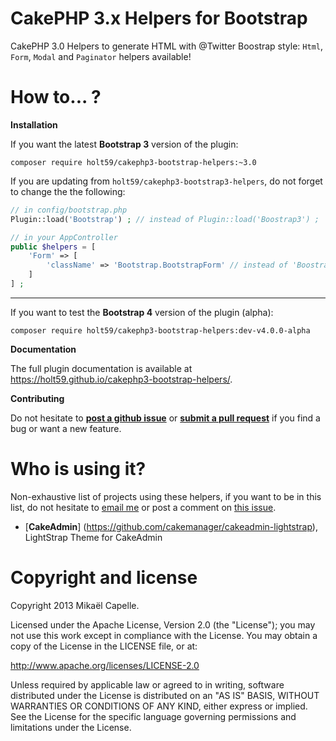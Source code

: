 CakePHP 3.x Helpers for Bootstrap
=================================

CakePHP 3.0 Helpers to generate HTML with @Twitter Boostrap style: `Html`, `Form`, `Modal` and `Paginator` helpers available!

How to... ?
===========

**Installation**

If you want the latest **Bootstrap 3** version of the plugin:
```
composer require holt59/cakephp3-bootstrap-helpers:~3.0
```

If  you are updating from `holt59/cakephp3-bootstrap3-helpers`, do not forget to change the the following:

```php
// in config/bootstrap.php
Plugin::load('Bootstrap') ; // instead of Plugin::load('Boostrap3') ;
```

```php
// in your AppController
public $helpers = [
    'Form' => [
        'className' => 'Bootstrap.BootstrapForm' // instead of 'Boostrap3.BootstrapForm'
    ]
] ;
```
---


If you want to test the **Bootstrap 4** version of the plugin (alpha):
```
composer require holt59/cakephp3-bootstrap-helpers:dev-v4.0.0-alpha
```

**Documentation**

The full plugin documentation is available at https://holt59.github.io/cakephp3-bootstrap-helpers/.

**Contributing**

Do not hesitate to [**post a github issue**](https://github.com/Holt59/cakephp3-bootstrap-helpers/issues/new) or [**submit a pull request**](https://github.com/Holt59/cakephp3-bootstrap-helpers/pulls) if you find a bug or want a new feature.

Who is using it?
================

Non-exhaustive list of projects using these helpers, if you want to be in this list, do not hesitate to [email me](mailto:capelle.mikael@gmail.com) or post a comment on [this issue](https://github.com/Holt59/cakephp3-bootstrap-helpers/issues/32).

 - [**CakeAdmin**] (https://github.com/cakemanager/cakeadmin-lightstrap), LightStrap Theme for CakeAdmin

Copyright and license
=====================

Copyright 2013 Mikaël Capelle.

Licensed under the Apache License, Version 2.0 (the "License"); you may not use this work except in compliance with the License. You may obtain a copy of the License in the LICENSE file, or at:

http://www.apache.org/licenses/LICENSE-2.0

Unless required by applicable law or agreed to in writing, software distributed under the License is distributed on an "AS IS" BASIS, WITHOUT WARRANTIES OR CONDITIONS OF ANY KIND, either express or implied. See the License for the specific language governing permissions and limitations under the License.

